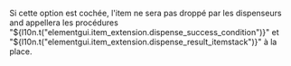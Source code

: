 Si cette option est cochée, l'item ne sera pas droppé par les dispenseurs and appellera les procédures
"${l10n.t("elementgui.item_extension.dispense_success_condition")}" et "${l10n.t("elementgui.item_extension.dispense_result_itemstack")}"
à la place.
